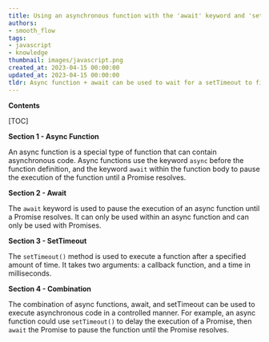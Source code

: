 ```yaml
---
title: Using an asynchronous function with the 'await' keyword and 'settimeout' to delay its execution
authors:
- smooth_flow
tags:
- javascript
- knowledge
thumbnail: images/javascript.png
created_at: 2023-04-15 00:00:00
updated_at: 2023-04-15 00:00:00
tldr: Async function + await can be used to wait for a setTimeout to finish before executing the next line of code.
---
```


**Contents**

[TOC]

**Section 1 - Async Function** 

An async function is a special type of function that can contain asynchronous code. Async functions use the keyword `async` before the function definition, and the keyword `await` within the function body to pause the execution of the function until a Promise resolves.

**Section 2 - Await**

The `await` keyword is used to pause the execution of an async function until a Promise resolves. It can only be used within an async function and can only be used with Promises.

**Section 3 - SetTimeout**

The `setTimeout()` method is used to execute a function after a specified amount of time. It takes two arguments: a callback function, and a time in milliseconds.

**Section 4 - Combination**

The combination of async functions, await, and setTimeout can be used to execute asynchronous code in a controlled manner. For example, an async function could use `setTimeout()` to delay the execution of a Promise, then `await` the Promise to pause the function until the Promise resolves.
